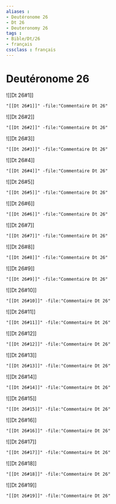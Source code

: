 ```yaml
---
aliases : 
- Deutéronome 26
- Dt 26
- Deuteronomy 26
tags : 
- Bible/Dt/26
- français
cssclass : français
---
```


# Deutéronome 26

![[Dt 26#1]]

```query
"[[Dt 26#1]]" -file:"Commentaire Dt 26"
```

![[Dt 26#2]]

```query
"[[Dt 26#2]]" -file:"Commentaire Dt 26"
```

![[Dt 26#3]]

```query
"[[Dt 26#3]]" -file:"Commentaire Dt 26"
```

![[Dt 26#4]]

```query
"[[Dt 26#4]]" -file:"Commentaire Dt 26"
```

![[Dt 26#5]]

```query
"[[Dt 26#5]]" -file:"Commentaire Dt 26"
```

![[Dt 26#6]]

```query
"[[Dt 26#6]]" -file:"Commentaire Dt 26"
```

![[Dt 26#7]]

```query
"[[Dt 26#7]]" -file:"Commentaire Dt 26"
```

![[Dt 26#8]]

```query
"[[Dt 26#8]]" -file:"Commentaire Dt 26"
```

![[Dt 26#9]]

```query
"[[Dt 26#9]]" -file:"Commentaire Dt 26"
```

![[Dt 26#10]]

```query
"[[Dt 26#10]]" -file:"Commentaire Dt 26"
```

![[Dt 26#11]]

```query
"[[Dt 26#11]]" -file:"Commentaire Dt 26"
```

![[Dt 26#12]]

```query
"[[Dt 26#12]]" -file:"Commentaire Dt 26"
```

![[Dt 26#13]]

```query
"[[Dt 26#13]]" -file:"Commentaire Dt 26"
```

![[Dt 26#14]]

```query
"[[Dt 26#14]]" -file:"Commentaire Dt 26"
```

![[Dt 26#15]]

```query
"[[Dt 26#15]]" -file:"Commentaire Dt 26"
```

![[Dt 26#16]]

```query
"[[Dt 26#16]]" -file:"Commentaire Dt 26"
```

![[Dt 26#17]]

```query
"[[Dt 26#17]]" -file:"Commentaire Dt 26"
```

![[Dt 26#18]]

```query
"[[Dt 26#18]]" -file:"Commentaire Dt 26"
```

![[Dt 26#19]]

```query
"[[Dt 26#19]]" -file:"Commentaire Dt 26"
```

